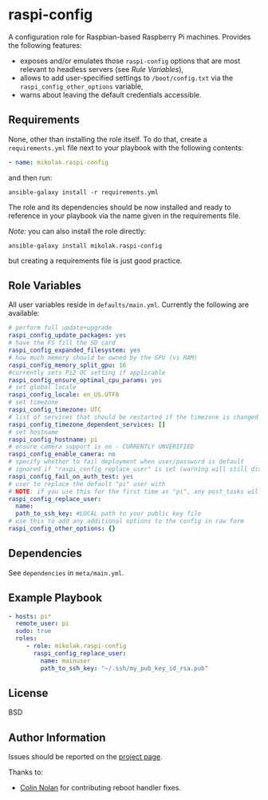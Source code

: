 raspi-config
=========

A configuration role for Raspbian-based Raspberry Pi machines. Provides the following features:
 - exposes and/or emulates those `raspi-config` options that are most relevant to headless servers (see _Rule Variables_),
 - allows to add user-specified settings to `/boot/config.txt` via the `raspi_config_other_options` variable,
 - warns about leaving the default credentials accessible.

Requirements
------------

None, other than installing the role itself. To do that, create a `requirements.yml` file next to your playbook with
the following contents:

```yaml
- name: mikolak.raspi-config
```

and then run:

    ansible-galaxy install -r requirements.yml

The role and its dependencies should be now installed and ready to reference in your playbook via the name given
in the requirements file.    

_Note:_ you can also install the role directly:

    ansible-galaxy install mikolak.raspi-config
    
but creating a requirements file is just good practice.

Role Variables
--------------

All user variables reside in `defaults/main.yml`. Currently the following are available:
 
```yaml
# perform full update+upgrade
raspi_config_update_packages: yes
# have the FS fill the SD card
raspi_config_expanded_filesystem: yes
# how much memory should be owned by the GPU (vs RAM)
raspi_config_memory_split_gpu: 16
#currently sets Pi2 OC setting if applicable
raspi_config_ensure_optimal_cpu_params: yes
# set global locale
raspi_config_locale: en_US.UTF8
# set timezone
raspi_config_timezone: UTC
# list of services that should be restarted if the timezone is changed
raspi_config_timezone_dependent_services: []
# set hostname
raspi_config_hostname: pi
# ensure camera support is on - CURRENTLY UNVERIFIED
raspi_config_enable_camera: no
# specify whether to fail deployment when user/password is default
# ignored if "raspi_config_replace_user" is set (warning will still display)
raspi_config_fail_on_auth_test: yes
# user to replace the default "pi" user with
# NOTE: if you use this for the first time as "pi", any post_tasks will fail!
raspi_config_replace_user:
  name:
  path_to_ssh_key: #LOCAL path to your public key file
# use this to add any additional options to the config in raw form
raspi_config_other_options: {}
```


Dependencies
------------
See `dependencies` in `meta/main.yml`.

Example Playbook
----------------

```yaml
- hosts: pi*
  remote_user: pi
  sudo: true
  roles:
     - role: mikolak.raspi-config
       raspi_config_replace_user:
         name: mainuser
         path_to_ssh_key: "~/.ssh/my_pub_key_id_rsa.pub"
```

License
-------

BSD

Author Information
------------------

Issues should be reported on the [project page](https://github.com/mikolak-net/ansible-raspi-config).

Thanks to:
 - [Colin Nolan](https://github.com/colin-nolan) for contributing reboot handler fixes.